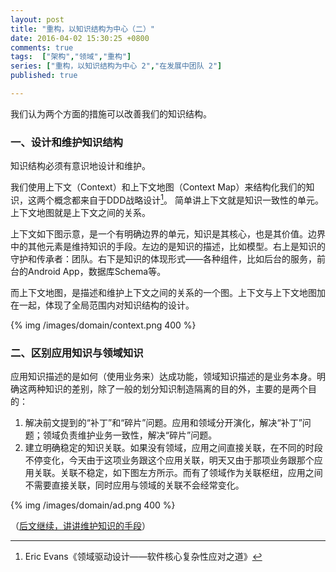 ```yaml
---
layout: post
title: "重构，以知识结构为中心（二）"
date: 2016-04-02 15:30:25 +0800
comments: true
tags:  ["架构","领域","重构"]
series: ["重构，以知识结构为中心 2","在发展中团队 2"]
published: true

---
```


我们认为两个方面的措施可以改善我们的知识结构。

<!--more-->




### 一、设计和维护知识结构

知识结构必须有意识地设计和维护。

我们使用上下文（Context）和上下文地图（Context Map）来结构化我们的知识，这两个概念都来自于DDD战略设计[^1]。
简单讲上下文就是知识一致性的单元。上下文地图就是上下文之间的关系。

[^1]: Eric Evans《领域驱动设计——软件核心复杂性应对之道》

上下文如下图示意，是一个有明确边界的单元，知识是其核心，也是其价值。边界中的其他元素是维持知识的手段。左边的是知识的描述，比如模型。右上是知识的守护和传承者：团队。右下是知识的体现形式——各种组件，比如后台的服务，前台的Android App，数据库Schema等。

而上下文地图，是描述和维护上下文之间的关系的一个图。上下文与上下文地图加在一起，体现了全局范围内对知识结构的设计。

{% img  /images/domain/context.png 400 %}



### <a name="ad"></a>二、区别应用知识与领域知识

应用知识描述的是如何（使用业务来）达成功能，领域知识描述的是业务本身。明确这两种知识的差别，除了一般的划分知识制造隔离的目的外，主要的是两个目的：

1. 解决前文提到的“补丁”和“碎片”问题。应用和领域分开演化，解决“补丁”问题；领域负责维护业务一致性，解决“碎片”问题。
2. 建立明确稳定的知识关联。如果没有领域，应用之间直接关联，在不同的时段不停变化，今天由于这项业务跟这个应用关联，明天又由于那项业务跟那个应用关联。关联不稳定，如下图左方所示。而有了领域作为关联枢纽，应用之间不需要直接关联，同时应用与领域的关联不会经常变化。


{% img  /images/domain/ad.png 400 %}

（[后文继续，讲讲维护知识的手段](/2016/04/09/dev-dc3/)）




